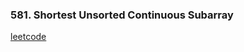 ### 581. Shortest Unsorted Continuous Subarray

[leetcode](https://leetcode.com/problems/max-chunks-to-make-sorted)